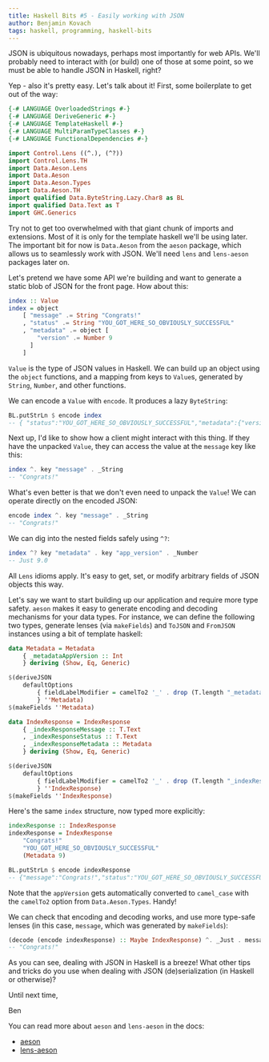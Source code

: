 ```yaml
---
title: Haskell Bits #5 - Easily working with JSON
author: Benjamin Kovach
tags: haskell, programming, haskell-bits
---
```


JSON is ubiquitous nowadays, perhaps most importantly for web APIs. We'll probably need to interact with (or build) one of those at some point,
so we must be able to handle JSON in Haskell, right?

Yep - also it's pretty easy. Let's talk about it! First, some boilerplate to get out of the way:

```haskell
{-# LANGUAGE OverloadedStrings #-}
{-# LANGUAGE DeriveGeneric #-}
{-# LANGUAGE TemplateHaskell #-}
{-# LANGUAGE MultiParamTypeClasses #-}
{-# LANGUAGE FunctionalDependencies #-}

import Control.Lens ((^.), (^?))
import Control.Lens.TH
import Data.Aeson.Lens
import Data.Aeson
import Data.Aeson.Types
import Data.Aeson.TH
import qualified Data.ByteString.Lazy.Char8 as BL
import qualified Data.Text as T
import GHC.Generics
```

Try not to get too overwhelmed with that giant chunk of imports and extensions. Most of it is only for the
template haskell we'll be using later. The important bit for now is `Data.Aeson` from the `aeson` package, 
which allows us to seamlessly work with JSON. We'll need `lens` and `lens-aeson` packages later on.

Let's pretend we have some API we're building and want to generate a static blob of JSON for the front page.
How about this:

```haskell
index :: Value
index = object
    [ "message" .= String "Congrats!"
    , "status" .= String "YOU_GOT_HERE_SO_OBVIOUSLY_SUCCESSFUL"
    , "metadata" .= object [
        "version" .= Number 9
      ]
    ]
```

`Value` is the type of JSON values in Haskell. We can build up an object using the `object` functions, and a mapping
from keys to `Value`s, generated by `String`, `Number`, and other functions.

We can encode a `Value` with `encode`. It produces a lazy `ByteString`:

```haskell
BL.putStrLn $ encode index
-- { "status":"YOU_GOT_HERE_SO_OBVIOUSLY_SUCCESSFUL","metadata":{"version":9},"message":"Congrats!"}
```

Next up, I'd like to show how a client might interact with this thing. If they have the unpacked `Value`, they can access
the value at the `message` key like this:

```haskell
index ^. key "message" . _String
-- "Congrats!"
```

What's even better is that we don't even need to unpack the `Value`! We can operate directly on the encoded JSON:

```haskell
encode index ^. key "message" . _String
-- "Congrats!"
```

We can dig into the nested fields safely using `^?`:

```haskell
index ^? key "metadata" . key "app_version" . _Number
-- Just 9.0
```

All `Lens` idioms apply. It's easy to get, set, or modify arbitrary fields of JSON objects this way.

Let's say we want to start building up our application and require more type safety. `aeson` makes it easy to
generate encoding and decoding mechanisms for your data types. For instance, we can define the following two
types, generate lenses (via `makeFields`) and `ToJSON` and `FromJSON` instances using a bit of template haskell:

```haskell
data Metadata = Metadata
    { _metadataAppVersion :: Int
    } deriving (Show, Eq, Generic)

$(deriveJSON
    defaultOptions
        { fieldLabelModifier = camelTo2 '_' . drop (T.length "_metadata")
        } ''Metadata)
$(makeFields ''Metadata)

data IndexResponse = IndexResponse
    { _indexResponseMessage :: T.Text
    , _indexResponseStatus :: T.Text
    , _indexResponseMetadata :: Metadata
    } deriving (Show, Eq, Generic)

$(deriveJSON
    defaultOptions
        { fieldLabelModifier = camelTo2 '_' . drop (T.length "_indexResponse")
        } ''IndexResponse)
$(makeFields ''IndexResponse)
```

Here's the same `index` structure, now typed more explicitly:

```haskell
indexResponse :: IndexResponse
indexResponse = IndexResponse
    "Congrats!"
    "YOU_GOT_HERE_SO_OBVIOUSLY_SUCCESSFUL"
    (Metadata 9)
```

```haskell
BL.putStrLn $ encode indexResponse
-- {"message":"Congrats!","status":"YOU_GOT_HERE_SO_OBVIOUSLY_SUCCESSFUL","metadata":{"app_version":9}}
```

Note that the `appVersion` gets automatically converted to `camel_case` with the `camelTo2` option from
`Data.Aeson.Types`. Handy!

We can check that encoding and decoding works, and use more type-safe lenses (in this case, `message`, which was
generated by `makeFields`):

```haskell
(decode (encode indexResponse) :: Maybe IndexResponse) ^. _Just . message
-- "Congrats!"
```

As you can see, dealing with JSON in Haskell is a breeze! What other tips and tricks do you use when dealing
with JSON (de)serialization (in Haskell or otherwise)?

Until next time,

Ben

You can read more about `aeson` and `lens-aeson` in the docs:

- [aeson](https://www.stackage.org/lts-8.13/package/aeson-1.0.2.1)
- [lens-aeson](https://www.stackage.org/lts-8.13/package/lens-aeson-1.0.1)
